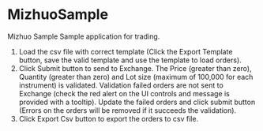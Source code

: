 # MizhuoSample
Mizhuo Sample
Sample application for trading.
1. Load the csv file with correct template (Click the Export Template button, save the valid template and use the template to load orders).
2. Click Submit button to send to Exchange.
    The Price (greater than zero), Quantity (greater than zero) and Lot size (maximum of 100,000 for each instrument) is validated.
    Validation failed orders are not sent to Exchange (check the red alert on the UI controls and message is provided with a tooltip).
    Update the failed orders and click submit button (Errors on the orders will be removed if it succeeds the validation).
3. Click Export Csv button to export the orders to csv file.
